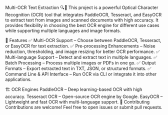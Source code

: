 Multi-OCR Text Extraction 🔍📄
This project is a powerful Optical Character Recognition (OCR) tool that integrates PaddleOCR, Tesseract, and EasyOCR to extract text from images and scanned documents with high accuracy. It provides flexibility in choosing the best OCR engine for different use cases while supporting multiple languages and image formats.

🚀 Features
✅ Multi-OCR Support – Choose between PaddleOCR, Tesseract, or EasyOCR for text extraction.
✅ Pre-processing Enhancements – Noise reduction, thresholding, and image resizing for better OCR performance.
✅ Multi-language Support – Detect and extract text in multiple languages.
✅ Batch Processing – Process multiple images or PDFs in one go.
✅ Output Formats – Export extracted text in TXT, JSON, or structured formats.
✅ Command Line & API Interface – Run OCR via CLI or integrate it into other applications.



🏗 OCR Engines
PaddleOCR – Deep learning-based OCR with high accuracy.
Tesseract OCR – Open-source OCR engine by Google.
EasyOCR – Lightweight and fast OCR with multi-language support.
🤝 Contributing
Contributions are welcome! Feel free to open issues or submit pull requests.
